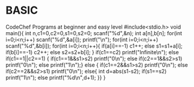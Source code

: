 # BASIC
CodeChef Programs at beginner and easy level
#include<stdio.h>
void main(){
int n,c1=0,c2=0,s1=0,s2=0;
scanf("%d",&n);
int a[n],b[n];
for(int i=0;i<n;i++)
scanf("%d",&a[i]);
printf("\n");
for(int i=0;i<n;i++)
scanf("%d",&b[i]);
for(int i=0;i<n;i++){
if(a[i]==-1)
c1++;
else
s1=s1+a[i];
if(b[i]==-1)
c2++;
else
s2=s2+b[i];
}
if(c1==c2)
printf("Infinite\n");
else if(c1==1||c2==1)
{ if(c1==1&&s1>s2)
printf("0\n");
else if(c2==1&&s2>s1)
printf("0\n");
else
printf("1\n");}
else
{ if(c1==2&&s1>s2)
printf("0\n");
else if(c2==2&&s2>s1)
printf("0\n");
else{
int d=abs(s1-s2);
if(s1==s2)
printf("1\n");
else
printf("%d\n",d+1);
}}
}

